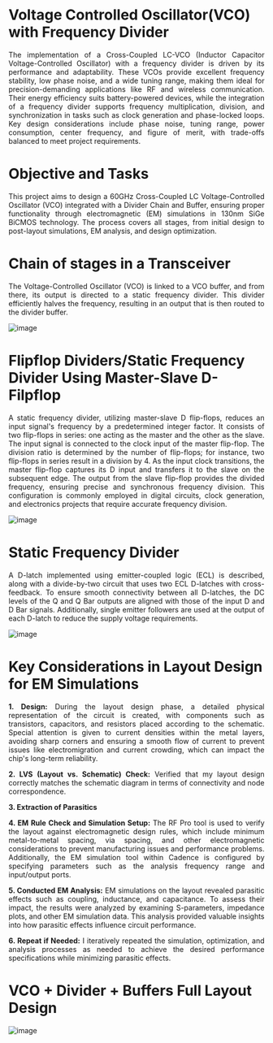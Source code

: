 # Voltage Controlled Oscillator(VCO) with Frequency Divider

<div style="text-align: justify;">
  
The implementation of a Cross-Coupled LC-VCO (Inductor Capacitor Voltage-Controlled Oscillator) with a frequency divider is driven by its performance and adaptability. These VCOs provide excellent frequency stability, low phase noise, and a wide tuning range, 
making them ideal for precision-demanding applications like RF and wireless communication. Their energy efficiency suits battery-powered devices, while the integration of a frequency divider supports frequency multiplication, division, and synchronization in tasks
such as clock generation and phase-locked loops. Key design considerations include phase noise, tuning range, power consumption, center frequency, and figure of merit, with trade-offs balanced to meet project requirements.

</div>

# Objective and Tasks

<div style="text-align: justify;">

This project aims to design a 60GHz Cross-Coupled LC Voltage-Controlled Oscillator (VCO) integrated with a Divider Chain and Buffer, ensuring proper functionality through electromagnetic (EM) simulations in 130nm SiGe BiCMOS technology. The process covers all stages, 
from initial design to post-layout simulations, EM analysis, and design optimization.

</div>

# Chain of stages in a Transceiver

<div style="text-align: justify;">

The Voltage-Controlled Oscillator (VCO) is linked to a VCO buffer, and from there, its output is directed to a static frequency divider. This divider efficiently halves the frequency, resulting in an output that is then routed to the divider buffer.

</div>

![image](https://github.com/user-attachments/assets/6a561611-f98f-42e6-b0a7-fb899c5b8ac7)

 # Flipflop Dividers/Static Frequency Divider Using Master-Slave D-Filpflop

<div style="text-align: justify;">
  
A static frequency divider, utilizing master-slave D flip-flops, reduces an input signal's frequency by a predetermined integer factor. It consists of two flip-flops in series: one acting as the master and the other as the slave. The input signal is connected to the clock input of the master flip-flop. The division ratio is determined by the number of flip-flops; for instance, two flip-flops in series result in a division by 4. As the input clock transitions, the master flip-flop captures its D input and transfers it to the slave on the subsequent edge. The output from the slave flip-flop provides the divided frequency, ensuring precise and synchronous frequency division. This configuration is commonly employed in digital circuits, clock generation, and electronics projects that require accurate frequency division.

</div>

 ![image](https://github.com/user-attachments/assets/623f7918-fb32-4421-8375-37e56b094959)

# Static Frequency Divider

<div style="text-align: justify;">

A D-latch implemented using emitter-coupled logic (ECL) is described, along with a divide-by-two circuit that uses two ECL D-latches with cross-feedback. To ensure smooth connectivity between all D-latches, the DC levels of the Q and Q Bar outputs are aligned with those of the input D and D Bar signals. Additionally, single emitter followers are used at the output of each D-latch to reduce the supply voltage requirements.

</div>

 ![image](https://github.com/user-attachments/assets/7345b598-eb85-4758-b2f2-c5f1d6e13d2c)

# Key Considerations in Layout Design for EM Simulations

<div style="text-align: justify;">
  
**1. Design:** During the layout design phase, a detailed physical representation of the circuit is created, with components such as transistors, capacitors, and resistors placed according to the schematic. Special attention is given to current densities within the metal layers, avoiding sharp corners and ensuring a smooth flow of current to prevent issues like electromigration and current crowding, which can impact the chip's long-term reliability.

**2. LVS (Layout vs. Schematic) Check:** Verified that my layout design correctly matches the schematic diagram in terms of connectivity and node correspondence.

**3. Extraction of Parasitics**

**4. EM Rule Check and Simulation Setup:** The RF Pro tool is used to verify the layout against electromagnetic design rules, which include minimum metal-to-metal spacing, via spacing, and other electromagnetic considerations to prevent manufacturing issues and performance problems. Additionally, the EM simulation tool within Cadence is configured by specifying parameters such as the analysis frequency range and input/output ports.

**5. Conducted EM Analysis:** EM simulations on the layout revealed parasitic effects such as coupling, inductance, and capacitance. To assess their impact, the results were analyzed by examining S-parameters, impedance plots, and other EM simulation data. This analysis provided valuable insights into how parasitic effects influence circuit performance.

**6. Repeat if Needed:** I iteratively repeated the simulation, optimization, and analysis processes as needed to achieve the desired performance specifications while minimizing parasitic effects.

</div>

# VCO + Divider + Buffers Full Layout Design

 ![image](https://github.com/user-attachments/assets/d038490a-ea59-40b0-b8b8-62c12b4c04b9)




